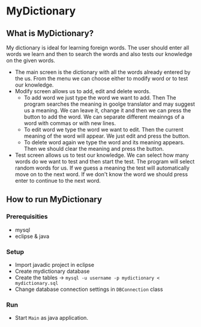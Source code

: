 # MyDictionary

## What is MyDictionary?
My dictionary is ideal for learning foreign words. The user should enter all words we learn and then to search the words and also tests our knowledge on the given words.
* The main screen is the dictionary with all the words already entered by the us. From the menu we can choose either to modify word or to test our knowledge.
* Modify screen allows us to add, edit and delete words.
  * To add word we just type the word we want to add. Then The program searches the meaning in goolge translator and may suggest us a meaning. We can leave it, change it and then we can press the button to add the word. We can separate different meainngs of a word with commas or with new lines.
  * To edit word we type the word we want to edit. Then the current meaning of the word will appear. We just edit and press the button.
  * To delete word again we type the word and its meaning appears. Then we should clear the meaning and press the button.
* Test screen allows us to test our knowledge. We can select how many words do we want to test and then start the test. The program will select random words for us. If we guess a meaning the test will automatically move on to the next word. If we don't know the word we should press enter to continue to the next word.

## How to run MyDictionary

### Prerequisities
* mysql
* eclipse & java

### Setup
* Import javadic project in eclipse
* Create mydictionary database
* Create the tables -> `mysql -u username -p mydictionary < mydictionary.sql`
* Change database connection settings in `DBConnection` class

### Run
* Start `Main` as java application.

